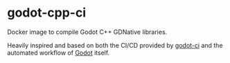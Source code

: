 # godot-cpp-ci
Docker image to compile Godot C++ GDNative libraries.

Heavily inspired and based on both the CI/CD provided by [godot-ci](https://github.com/aBARICHELLO/godot-ci) and the automated workflow of [Godot](https://github.com/godotengine/godot) itself.